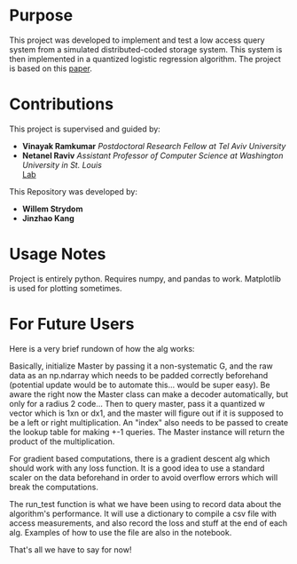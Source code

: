 # Purpose
This project was developed to implement and test a low access query system from a 
simulated distributed-coded storage system. This system is then implemented in a quantized
logistic regression algorithm. The project is based on this [paper](https://arxiv.org/abs/2305.06101).

# Contributions
This project is supervised and guided by:

- **Vinayak Ramkumar**
  *Postdoctoral Research Fellow at Tel Aviv University*
- **Netanel Raviv**
  *Assistant Professor of Computer Science at Washington University in St. Louis*  
  [Lab](https://sites.wustl.edu/ravivlab/)


This Repository was developed by:

- **Willem Strydom**
- **Jinzhao Kang**

# Usage Notes
Project is entirely python. Requires numpy, and pandas to work.
Matplotlib is used for plotting sometimes.

# For Future Users

Here is a very brief rundown of how the alg works:

Basically, initialize Master by passing it a non-systematic G, and the raw data as an np.ndarray which needs to be padded
correctly beforehand (potential update would be to automate this... would be super easy). Be aware the right now the Master class
can make a decoder automatically, but only for a radius 2 code... Then to query master, pass it a quantized w vector 
which is 1xn or dx1, and the master will figure out if it is supposed to be a left or right multiplication. An "index"
also needs to be passed to create the lookup table for making +-1 queries. The Master instance will return the product of
the multiplication.

For gradient based computations, there is a gradient descent alg which should work with any loss function. It is a good idea
to use a standard scaler on the data beforehand in order to avoid overflow errors which will break the computations.

The run_test function is what we have been using to record data about the algorithm's performance. It will use a dictionary
to compile a csv file with access measurements, and also record the loss and stuff at the end of each alg. Examples of how
to use the file are also in the notebook.

That's all we have to say for now!